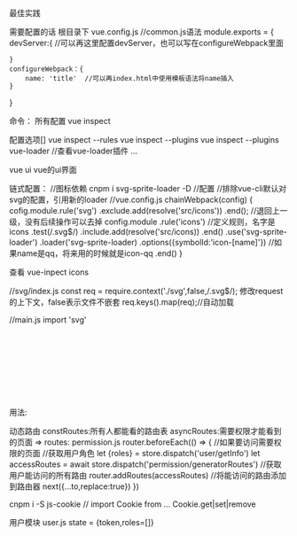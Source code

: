 最佳实践

需要配置的话
根目录下 vue.config.js
//common.js语法
module.exports = {
    devServer:{  //可以再这里配置devServer，也可以写在configureWebpack里面
    
    }
    configureWebpack：{
        name: 'title'  //可以再index.html中使用模板语法将name插入
    }
}

命令： 
所有配置
vue inspect

配置选项[]
vue inspect --rules
vue inspect --plugins
vue inspect --plugins vue-loader  //查看vue-loader插件
...

vue ui  vue的ui界面

链式配置：
//图标依赖
cnpm i svg-sprite-loader -D
//配置
//排除vue-cli默认对svg的配置，引用新的loader
//vue.config.js
chainWebpack(config) {
    cofig.module.rule('svg')
        .exclude.add(resolve('src/icons'))
        .end();  //退回上一级，没有后续操作可以去掉
    config.module
        .rule('icons')  //定义规则，名字是icons
        .test(/\.svg$/)
        .include.add(resolve('src/icons))
        .end()
        .use('svg-sprite-loader')
        .loader('svg-sprite-loader)
        .options({symbolId:'icon-[name]'})  //如果name是qq，将来用的时候就是icon-qq
        .end()
}

查看 vue-inpect icons

//svg/index.js
const req = require.context('./svg',false,/\.svg$/);  修改request的上下文，false表示文件不嵌套
req.keys().map(req);//自动加载

//main.js
import 'svg'

用法:
<svg>
    <use xlink:href="#icon-qq">
</svg>

动态路由
constRoutes:所有人都能看的路由表
asyncRoutes:需要权限才能看到的页面
=> routes:
permission.js
router.beforeEach(() => {
    //如果要访问需要权限的页面
    //获取用户角色
    let {roles} = store.dispatch('user/getInfo')
    let accessRoutes = await store.dispatch('permission/generatorRoutes')  //获取用户能访问的所有路由
    router.addRoutes(accessRoutes)  //将能访问的路由添加到路由器
    next({...to,replace:true})
})

cnpm i -S js-cookie  //
import Cookie from ...
Cookie.get|set|remove

用户模块
user.js
state = {token,roles=[]}


